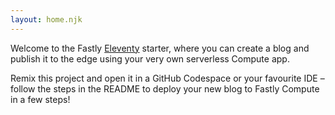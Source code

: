 ```yaml
---
layout: home.njk
---
```


Welcome to the Fastly [Eleventy](https://www.11ty.dev/) starter, where you can create a blog and publish it to the edge using your very own serverless Compute app.

Remix this project and open it in a GitHub Codespace or your favourite IDE – follow the steps in the README to deploy your new blog to Fastly Compute in a few steps!
